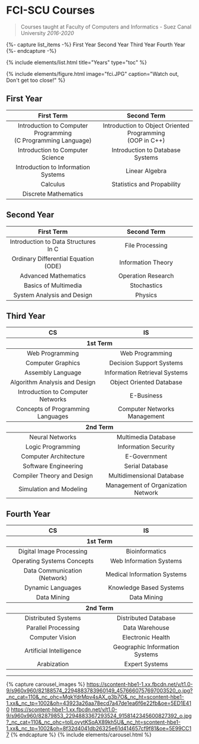# FCI-SCU Courses

> Courses taught at Faculty of Computers and Informatics - Suez Canal University _2016-2020_

{%- capture list_items -%}
First Year
Second Year
Third Year
Fourth Year
{%- endcapture -%}

{% include elements/list.html title="Years" type="toc" %}

{% include elements/figure.html image="fci.JPG" caption="Watch out, Don't get too close!" %}

## First Year

<table style="width: 100%;display: table;">
  <thead>
    <tr>
      <th style="text-align: center; width: 50%">First Term</th>
      <th style="text-align: center; width: 50%">Second Term</th>
    </tr>
  </thead>
  <tbody>
    <tr>
      <td style="text-align: center; width: 50%">Introduction to Computer Programming <br> (C Programming Language)</td>
      <td style="text-align: center; width: 50%">Introduction to Object Oriented Programming <br> (OOP in C++)</td>
    </tr>
    <tr>
      <td style="text-align: center; width: 50%">Introduction to Computer Science</td>
      <td style="text-align: center; width: 50%">Introduction to Database Systems</td>
    </tr>
    <tr>
      <td style="text-align: center; width: 50%">Introduction to Information Systems</td>
      <td style="text-align: center; width: 50%">Linear Algebra</td>
    </tr>
    <tr>
      <td style="text-align: center; width: 50%">Calculus</td>
      <td style="text-align: center; width: 50%">Statistics and Propability</td>
    </tr>
    <tr>
      <td style="text-align: center; width: 50%">Discrete Mathematics</td>
      <td style="text-align: center; width: 50%">&nbsp;</td>
    </tr>
  </tbody>
</table>

## Second Year

<table style="width: 100%;display: table;">
  <thead>
    <tr>
      <th style="text-align: center; width: 50%">First Term</th>
      <th style="text-align: center; width: 50%">Second Term</th>
    </tr>
  </thead>
  <tbody>
    <tr>
      <td style="text-align: center; width: 50%">Introduction to Data Structures In C</td>
      <td style="text-align: center; width: 50%">File Processing</td>
    </tr>
    <tr>
      <td style="text-align: center; width: 50%">Ordinary Differential Equation (ODE)</td>
      <td style="text-align: center; width: 50%">Information Theory</td>
    </tr>
    <tr>
      <td style="text-align: center; width: 50%">Advanced Mathematics</td>
      <td style="text-align: center; width: 50%">Operation Research</td>
    </tr>
    <tr>
      <td style="text-align: center; width: 50%">Basics of Multimedia</td>
      <td style="text-align: center; width: 50%">Stochastics</td>
    </tr>
    <tr>
      <td style="text-align: center; width: 50%">System Analysis and Design</td>
      <td style="text-align: center; width: 50%">Physics</td>
    </tr>
  </tbody>
</table>

## Third Year

<table style="width: 100%;display: table;">
  <thead>
    <tr>
      <th style="text-align: center; width: 50%">CS</th>
      <th style="text-align: center; width: 50%">IS</th>
    </tr>
     <tr>
      <th style="text-align: center;" colspan="2">1st Term</th>
    </tr>
  </thead>
  <tbody>
    <tr>
      <td style="text-align: center; width: 50%">Web Programming</td>
      <td style="text-align: center; width: 50%">Web Programming</td>
    </tr>
    <tr>
      <td style="text-align: center; width: 50%">Computer Graphics</td>
      <td style="text-align: center; width: 50%">Decision Support Systems</td>
    </tr>
    <tr>
      <td style="text-align: center; width: 50%">Assembly Language</td>
      <td style="text-align: center; width: 50%">Information Retrieval Systems</td>
    </tr>
    <tr>
      <td style="text-align: center; width: 50%">Algorithm Analysis and Design</td>
      <td style="text-align: center; width: 50%">Object Oriented Database</td>
    </tr>
    <tr>
      <td style="text-align: center; width: 50%">Introduction to Computer Networks</td>
      <td style="text-align: center; width: 50%">E-Business</td>
    </tr>
    <tr>
      <td style="text-align: center; width: 50%">Concepts of Programming Languages</td>
      <td style="text-align: center; width: 50%">Computer Networks Management</td>
    </tr>

  </tbody>
  <thead>
     <tr>
      <th style="text-align: center;" colspan="2">2nd Term</th>
    </tr>
  </thead>
  <tbody>
    <tr>
      <td style="text-align: center; width: 50%">Neural Networks</td>
      <td style="text-align: center; width: 50%">Multimedia Database</td>
    </tr>
    <tr>
      <td style="text-align: center; width: 50%">Logic Programming</td>
      <td style="text-align: center; width: 50%">Information Security</td>
    </tr>
    <tr>
      <td style="text-align: center; width: 50%">Computer Architecture</td>
      <td style="text-align: center; width: 50%">E-Government</td>
    </tr>
    <tr>
      <td style="text-align: center; width: 50%">Software Engineering</td>
      <td style="text-align: center; width: 50%">Serial Database</td>
    </tr>
    <tr>
      <td style="text-align: center; width: 50%">Compiler Theory and Design</td>
      <td style="text-align: center; width: 50%">Multidimensional Database</td>
    </tr>
    <tr>
      <td style="text-align: center; width: 50%">Simulation and Modeling</td>
      <td style="text-align: center; width: 50%">Management of Organization Network</td>
    </tr>
  </tbody>
</table>

## Fourth Year

<table style="width: 100%;display: table;">
  <thead>
    <tr>
      <th style="text-align: center; width: 50%">CS</th>
      <th style="text-align: center; width: 50%">IS</th>
    </tr>
    <tr>
      <th style="text-align: center;" colspan="2">1st Term</th>
    </tr>
  </thead>
  <tbody>
    <tr>
      <td style="text-align: center; width: 50%">Digital Image Processing</td>
      <td style="text-align: center; width: 50%">Bioinformatics</td>
    </tr>
    <tr>
      <td style="text-align: center; width: 50%">Operating Systems Concepts</td>
      <td style="text-align: center; width: 50%">Web Information Systems</td>
    </tr>
    <tr>
      <td style="text-align: center; width: 50%">Data Communication (Network)</td>
      <td style="text-align: center; width: 50%">Medical Information Systems</td>
    </tr>
    <tr>
      <td style="text-align: center; width: 50%">Dynamic Languages</td>
      <td style="text-align: center; width: 50%">Knowledge Based Systems</td>
    </tr>
    <tr>
      <td style="text-align: center; width: 50%">Data Mining</td>
      <td style="text-align: center; width: 50%">Data Mining</td>
    </tr>
  </tbody>
  <thead>
     <tr>
      <th style="text-align: center;" colspan="2">2nd Term</th>
    </tr>
  </thead>
  <tbody>
    <tr>
      <td style="text-align: center; width: 50%">Distributed Systems</td>
      <td style="text-align: center; width: 50%">Distributed Database</td>
    </tr>
    <tr>
      <td style="text-align: center; width: 50%">Parallel Processing</td>
      <td style="text-align: center; width: 50%">Data Warehouse</td>
    </tr>
    <tr>
      <td style="text-align: center; width: 50%">Computer Vision</td>
      <td style="text-align: center; width: 50%">Electronic Health</td>
    </tr>
    <tr>
      <td style="text-align: center; width: 50%">Artificial Intelligence</td>
      <td style="text-align: center; width: 50%">Geographic Information Systems</td>
    </tr>
    <tr>
      <td style="text-align: center; width: 50%">Arabization</td>
      <td style="text-align: center; width: 50%">Expert Systems</td>
    </tr>
  </tbody>
</table>


---

{% capture carousel_images %}
<https://scontent-hbe1-1.xx.fbcdn.net/v/t1.0-9/s960x960/82188574_2294883783960149_4576660757697003520_o.jpg?_nc_cat=110&_nc_ohc=MgkYdrMpv4sAX_g3b7O&_nc_ht=scontent-hbe1-1.xx&_nc_tp=1002&oh=43923a26aa78ecd7a47de1ea6f6e22fb&oe=5ED1E410>
<https://scontent-hbe1-1.xx.fbcdn.net/v/t1.0-9/s960x960/82879853_2294883367293524_9158142345600827392_o.jpg?_nc_cat=110&_nc_ohc=toILovytKSoAX89kh5U&_nc_ht=scontent-hbe1-1.xx&_nc_tp=1002&oh=8f32d4041db26325e61d414657cf9f81&oe=5E99CC17>
{% endcapture %}
{% include elements/carousel.html %}